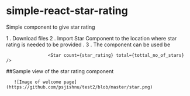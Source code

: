 # simple-react-star-rating
Simple component to give star rating

1 . Download files 
2 . Import Star Component to the location where star rating is needed to be provided .
3 . The component can be used be 


                    <Star count={star_rating} total={tottal_no_of_stars} />
                    
                 
 ##Sample view of the star rating component
      
      
       ![Image of welcome page](https://github.com/psjishnu/test2/blob/master/star.png)

                    
                    
                 
